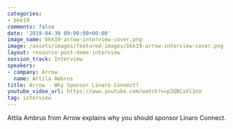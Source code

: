 ```yaml
---
categories:
- bkk19
comments: false
date: '2019-04-30 09:00:00+00:00'
image_name: bkk19-arrow-interview-cover.png
image: /assets/images/featured-images/bkk19-arrow-interview-cover.png
layout: resource-post-demo-interview
session_track: Interview
speakers:
- company: Arrow
  name: Attila Ambrus
title: Arrow - Why Sponsor Linaro Connect?
youtube_video_url: https://www.youtube.com/watch?v=p3QBCxXl1nU
tag: interview
---
```

Attila Ambrus from Arrow explains why you should sponsor Linaro Connect.
